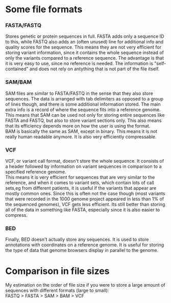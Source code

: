 # Some file formats

### FASTA/FASTQ
Stores genetic or protein sequences in full. FASTA adds only a sequence ID to this, while FASTQ also adds an (often unused) line for additional info and
quality scores for the sequence. This means they are not very efficient for storing variant information, since it contains the whole sequence instead of only
the variants compared to a reference sequence. The advantage is that it is very easy to use, since no reference is needed. The information is
"self-contained" and does not rely on antything that is not part of the file itself.

### SAM/BAM
SAM files are similar to FASTA/FASTQ in the sense that they also store sequences. The data is arranged with tab delimiters as opposed to a group of lines though,
and there is some additional information stored. The main extra info is a record of where the sequence fits into a reference genome. This means that SAM can be
used not only for storing entire sequences like FASTA and FASTQ, but also to store variant sections only. This also means that its efficiency depends more on how
the user is using the format.  
BAM is basically the same as SAM, except in binary. This means it is not really human readable anymore. It is also very efficiently compressable.

### VCF
VCF, or variant call format, doesn't store the whole sequence. It consists of a header followed by information on variant sequences in comparison to a specified reference genome.  
This means it is very efficient for sequences that are very similar to the reference, and when it comes to variant sets, which contain lots of call sets,eg from different patients,
it is useful if the variants that appear are mostly common ones. Since this is often not the case though (most variants that were recorded in the 1000 genome project
appeared in less than 1% of the sequenced genomes), VCF gets less efficient. Its still better than storing all of the data in something like FASTA, especially since it is also easier to compress.

### BED
Finally, BED doesn't actually store any sequences. It is used to store annotations with coordinates on a reference genome. It is useful for storing the type of data that
genome browsers display in parallel to the genome.

# Comparison in file sizes
My estimation on the order of file size if you were to store a large amount of sequences with different formats (large to small):  
FASTQ > FASTA > SAM > BAM > VCF
